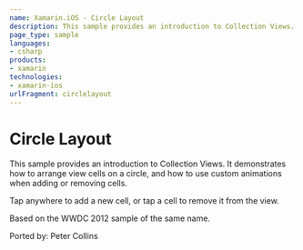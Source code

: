 ```yaml
---
name: Xamarin.iOS - Circle Layout
description: This sample provides an introduction to Collection Views. It demonstrates how to arrange view cells on a circle, and how to use custom animations...
page_type: sample
languages:
- csharp
products:
- xamarin
technologies:
- xamarin-ios
urlFragment: circlelayout
---
```

# Circle Layout

This sample provides an introduction to Collection Views. It demonstrates how to arrange view cells on a circle, 
and how to use custom animations when adding or removing cells.

Tap anywhere to add a new cell, or tap a cell to remove it from the view.

Based on the WWDC 2012 sample of the same name.

Ported by: Peter Collins
